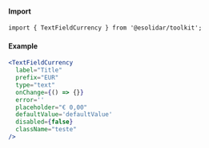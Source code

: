#### Import
``` html
import { TextFieldCurrency } from '@esolidar/toolkit';
```
#### Example
``` jsx
<TextFieldCurrency
  label="Title"
  prefix="EUR"
  type="text"
  onChange={() => {}}
  error='' 
  placeholder="€ 0,00" 
  defaultValue='defaultValue' 
  disabled={false}
  className="teste"
/>
```

